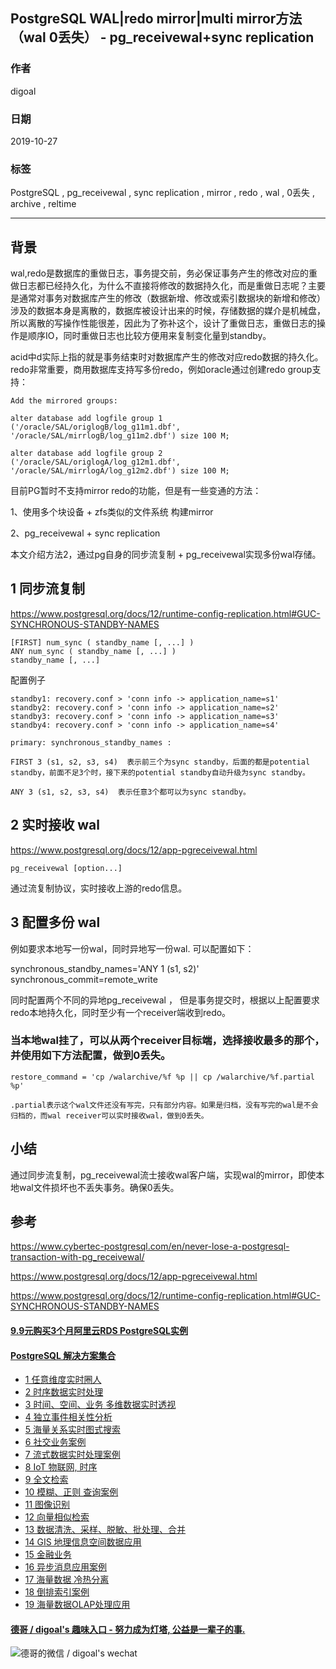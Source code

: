 ## PostgreSQL WAL|redo mirror|multi mirror方法（wal 0丢失） - pg_receivewal+sync replication  
                                                                               
### 作者                                      
digoal                                                                               
                                                                               
### 日期                                                                               
2019-10-27                                                                            
                                                                               
### 标签                                                                               
PostgreSQL , pg_receivewal , sync replication , mirror , redo , wal , 0丢失 , archive , reltime     
                                                                               
----                                                                               
                                                                               
## 背景         
wal,redo是数据库的重做日志，事务提交前，务必保证事务产生的修改对应的重做日志都已经持久化，为什么不直接将修改的数据持久化，而是重做日志呢？主要是通常对事务对数据库产生的修改（数据新增、修改或索引数据块的新增和修改）涉及的数据本身是离散的，数据库被设计出来的时候，存储数据的媒介是机械盘，所以离散的写操作性能很差，因此为了弥补这个，设计了重做日志，重做日志的操作是顺序IO，同时重做日志也比较方便用来复制变化量到standby。  
  
acid中d实际上指的就是事务结束时对数据库产生的修改对应redo数据的持久化。redo非常重要，商用数据库支持写多份redo，例如oracle通过创建redo group支持：  
  
  
```  
Add the mirrored groups:  
  
alter database add logfile group 1 ('/oracle/SAL/origlogB/log_g11m1.dbf', '/oracle/SAL/mirrlogB/log_g11m2.dbf') size 100 M;  
  
alter database add logfile group 2 ('/oracle/SAL/origlogA/log_g12m1.dbf', '/oracle/SAL/mirrlogA/log_g12m2.dbf') size 100 M;  
```  
  
目前PG暂时不支持mirror redo的功能，但是有一些变通的方法：  
  
1、使用多个块设备 + zfs类似的文件系统 构建mirror   
  
2、pg_receivewal + sync replication  
  
本文介绍方法2，通过pg自身的同步流复制 + pg_receivewal实现多份wal存储。  
  
## 1 同步流复制  
  
https://www.postgresql.org/docs/12/runtime-config-replication.html#GUC-SYNCHRONOUS-STANDBY-NAMES  
  
```  
[FIRST] num_sync ( standby_name [, ...] )  
ANY num_sync ( standby_name [, ...] )  
standby_name [, ...]  
```  
  
配置例子  
  
```  
standby1: recovery.conf > 'conn info -> application_name=s1'  
standby2: recovery.conf > 'conn info -> application_name=s2'  
standby3: recovery.conf > 'conn info -> application_name=s3'  
standby4: recovery.conf > 'conn info -> application_name=s4'  
  
primary: synchronous_standby_names :   
  
FIRST 3 (s1, s2, s3, s4)  表示前三个为sync standby，后面的都是potential standby，前面不足3个时，接下来的potential standby自动升级为sync standby。  
  
ANY 3 (s1, s2, s3, s4)  表示任意3个都可以为sync standby。  
```  
  
## 2 实时接收 wal   
https://www.postgresql.org/docs/12/app-pgreceivewal.html  
  
```  
pg_receivewal [option...]  
```  
  
通过流复制协议，实时接收上游的redo信息。  
  
## 3 配置多份 wal  
  
例如要求本地写一份wal，同时异地写一份wal. 可以配置如下：  
  
synchronous_standby_names='ANY 1 (s1, s2)'  
synchronous_commit=remote_write  
  
同时配置两个不同的异地pg_receivewal ， 但是事务提交时，根据以上配置要求redo本地持久化，同时至少有一个receiver端收到redo。   
  
### 当本地wal挂了，可以从两个receiver目标端，选择接收最多的那个，并使用如下方法配置，做到0丢失。  
  
```  
restore_command = 'cp /walarchive/%f %p || cp /walarchive/%f.partial %p'  
  
.partial表示这个wal文件还没有写完，只有部分内容。如果是归档，没有写完的wal是不会归档的，而wal receiver可以实时接收wal，做到0丢失。  
```  
  
## 小结  
通过同步流复制，pg_receivewal流士接收wal客户端，实现wal的mirror，即使本地wal文件损坏也不丢失事务。确保0丢失。    
      
## 参考      
https://www.cybertec-postgresql.com/en/never-lose-a-postgresql-transaction-with-pg_receivewal/  
  
https://www.postgresql.org/docs/12/app-pgreceivewal.html  
  
https://www.postgresql.org/docs/12/runtime-config-replication.html#GUC-SYNCHRONOUS-STANDBY-NAMES  
  
  
  
  
  
  
  
  
  
  
  
  
  
  
  
  
  
  
  
  
  
  
  
  
  
  
  
  
  
#### [9.9元购买3个月阿里云RDS PostgreSQL实例](https://www.aliyun.com/database/postgresqlactivity "57258f76c37864c6e6d23383d05714ea")
  
  
#### [PostgreSQL 解决方案集合](https://yq.aliyun.com/topic/118 "40cff096e9ed7122c512b35d8561d9c8")
- [1 任意维度实时圈人](https://yq.aliyun.com/topic/118 "40cff096e9ed7122c512b35d8561d9c8")
- [2 时序数据实时处理](https://yq.aliyun.com/topic/118 "40cff096e9ed7122c512b35d8561d9c8")
- [3 时间、空间、业务 多维数据实时透视](https://yq.aliyun.com/topic/118 "40cff096e9ed7122c512b35d8561d9c8")
- [4 独立事件相关性分析](https://yq.aliyun.com/topic/118 "40cff096e9ed7122c512b35d8561d9c8")
- [5 海量关系实时图式搜索](https://yq.aliyun.com/topic/118 "40cff096e9ed7122c512b35d8561d9c8")
- [6 社交业务案例](https://yq.aliyun.com/topic/118 "40cff096e9ed7122c512b35d8561d9c8")
- [7 流式数据实时处理案例](https://yq.aliyun.com/topic/118 "40cff096e9ed7122c512b35d8561d9c8")
- [8 IoT 物联网, 时序](https://yq.aliyun.com/topic/118 "40cff096e9ed7122c512b35d8561d9c8")
- [9 全文检索](https://yq.aliyun.com/topic/118 "40cff096e9ed7122c512b35d8561d9c8")
- [10 模糊、正则 查询案例](https://yq.aliyun.com/topic/118 "40cff096e9ed7122c512b35d8561d9c8")
- [11 图像识别](https://yq.aliyun.com/topic/118 "40cff096e9ed7122c512b35d8561d9c8")
- [12 向量相似检索](https://yq.aliyun.com/topic/118 "40cff096e9ed7122c512b35d8561d9c8")
- [13 数据清洗、采样、脱敏、批处理、合并](https://yq.aliyun.com/topic/118 "40cff096e9ed7122c512b35d8561d9c8")
- [14 GIS 地理信息空间数据应用](https://yq.aliyun.com/topic/118 "40cff096e9ed7122c512b35d8561d9c8")
- [15 金融业务](https://yq.aliyun.com/topic/118 "40cff096e9ed7122c512b35d8561d9c8")
- [16 异步消息应用案例](https://yq.aliyun.com/topic/118 "40cff096e9ed7122c512b35d8561d9c8")
- [17 海量数据 冷热分离](https://yq.aliyun.com/topic/118 "40cff096e9ed7122c512b35d8561d9c8")
- [18 倒排索引案例](https://yq.aliyun.com/topic/118 "40cff096e9ed7122c512b35d8561d9c8")
- [19 海量数据OLAP处理应用](https://yq.aliyun.com/topic/118 "40cff096e9ed7122c512b35d8561d9c8")
  
  
#### [德哥 / digoal's 趣味入口 - 努力成为灯塔, 公益是一辈子的事.](https://github.com/digoal/blog/blob/master/README.md "22709685feb7cab07d30f30387f0a9ae")
  
  
![德哥的微信 / digoal's wechat](../pic/digoal_weixin.jpg "f7ad92eeba24523fd47a6e1a0e691b59")
  
